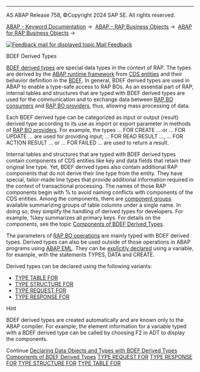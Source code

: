   

* * *

AS ABAP Release 758, ©Copyright 2024 SAP SE. All rights reserved.

[ABAP - Keyword Documentation](javascript:call_link\('abenabap.htm'\)) →  [ABAP - RAP Business Objects](javascript:call_link\('abenabap_rap.htm'\)) →  [ABAP for RAP Business Objects](javascript:call_link\('abenabap_for_rap_bos.htm'\)) → 

 [![](Mail.gif?object=Mail.gif "Feedback mail for displayed topic") Mail Feedback](mailto:f1_help@sap.com?subject=Feedback%20on%20ABAP%20Documentation&body=Document:%20BDEF%20Derived%20Types%2C%20ABENRPM_DERIVED_TYPES%2C%20758%0D%0A%0D%0AError:%0D%0A%0D%0A%0D%0A%0D%0ASuggestion%20for%20improvement:)

BDEF Derived Types

[BDEF derived types](javascript:call_link\('abenrap_derived_type_glosry.htm'\) "Glossary Entry") are special data types in the context of RAP. The types are derived by the [ABAP runtime framework](javascript:call_link\('abenabap_runtime_frmwk_glosry.htm'\) "Glossary Entry") from [CDS entities](javascript:call_link\('abencds_entity_glosry.htm'\) "Glossary Entry") and their behavior definition in the [BDEF](javascript:call_link\('abencds_behavior_definition_glosry.htm'\) "Glossary Entry"). In general, BDEF derived types are used in ABAP to enable a type-safe access to RAP BOs. As an essential part of RAP, internal tables and structures that are typed with BDEF derived types are used for the communication and to exchange data between [RAP BO consumers](javascript:call_link\('abenrap_bo_consumer_glosry.htm'\) "Glossary Entry") and [RAP BO providers](javascript:call_link\('abenrap_bo_provider_glosry.htm'\) "Glossary Entry"), thus, allowing mass processing of data.

Each BDEF derived type can be categorized as input or output (result) derived type according to its use as import or export parameter in methods of [RAP BO providers](javascript:call_link\('abenrap_bo_provider_glosry.htm'\) "Glossary Entry"). For example, the types ... FOR CREATE ... or ... FOR UPDATE ... are used for providing input; ... FOR READ RESULT ..., ... FOR ACTION RESULT ... or ... FOR FAILED ... are used to return a result.

Internal tables and structures that are typed with BDEF derived types contain components of CDS entities like key and data fields that retain their original line type. Yet, BDEF derived types also contain additional RAP components that do not derive their line type from the entity. They have special, tailor-made line types that provide additional information required in the context of transactional processing. The names of those RAP components begin with % to avoid naming conflicts with components of the CDS entities. Among the components, there are [component groups](javascript:call_link\('abencomponent_group_glosry.htm'\) "Glossary Entry") available summarizing groups of table columns under a single name. In doing so, they simplify the handling of derived types for developers. For example, %key summarizes all primary keys. For details on the components, see the topic [Components of BDEF Derived Types](javascript:call_link\('abapderived_types_comp.htm'\)).

The parameters of [RAP BO operations](javascript:call_link\('abenrap_bo_operation_glosry.htm'\) "Glossary Entry") are mainly typed with BDEF derived types. Derived types can also be used outside of those operations in ABAP programs using [ABAP EML](javascript:call_link\('abenaeml_glosry.htm'\) "Glossary Entry"). They can be [explicitly declared](javascript:call_link\('abapderived_types_declaration.htm'\)) using a variable, for example, with the statements TYPES, DATA and CREATE.

Derived types can be declared using the following variants:

-   [TYPE TABLE FOR](javascript:call_link\('abaptype_table_for.htm'\))
-   [TYPE STRUCTURE FOR](javascript:call_link\('abaptype_structure_for.htm'\))
-   [TYPE REQUEST FOR](javascript:call_link\('abaptype_request_for.htm'\))
-   [TYPE RESPONSE FOR](javascript:call_link\('abaptype_response_for.htm'\))

Hint

BDEF derived types are created automatically and are known only to the ABAP compiler. For example, the element information for a variable typed with a BDEF derived type can be called by choosing F2 in ADT to display the components.

Continue
[Declaring Data Objects and Types with BDEF Derived Types](javascript:call_link\('abapderived_types_declaration.htm'\))
[Components of BDEF Derived Types](javascript:call_link\('abapderived_types_comp.htm'\))
[TYPE REQUEST FOR](javascript:call_link\('abaptype_request_for.htm'\))
[TYPE RESPONSE FOR](javascript:call_link\('abaptype_response_for.htm'\))
[TYPE STRUCTURE FOR](javascript:call_link\('abaptype_structure_for.htm'\))
[TYPE TABLE FOR](javascript:call_link\('abaptype_table_for.htm'\))
